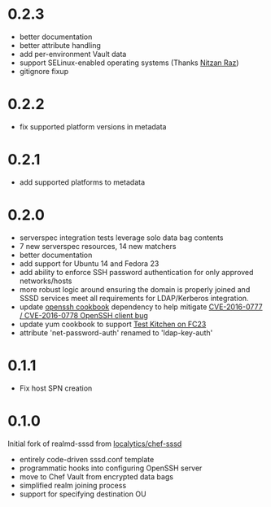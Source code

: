 # 0.2.3

- better documentation
- better attribute handling
- add per-environment Vault data
- support SELinux-enabled operating systems (Thanks [Nitzan Raz](https://github.com/BackSlasher))
- gitignore fixup

# 0.2.2

- fix supported platform versions in metadata

# 0.2.1

- add supported platforms to metadata

# 0.2.0

- serverspec integration tests leverage solo data bag contents
- 7 new serverspec resources, 14 new matchers
- better documentation
- add support for Ubuntu 14 and Fedora 23
- add ability to enforce SSH password authentication for only approved networks/hosts
- more robust logic around ensuring the domain is properly joined and SSSD services meet all requirements for LDAP/Kerberos integration.
- update [openssh cookbook](https://github.com/chef-cookbooks/openssh/commit/cfcf4cdb8b096a6cf364a813ac7ebaa889c71fb5) dependency to help mitigate [CVE-2016-0777 / CVE-2016-0778 OpenSSH client bug](http://www.openssh.com/txt/release-7.1p2)
- update yum cookbook to support [Test Kitchen on FC23](https://github.com/chef-cookbooks/yum/pull/143)
- attribute 'net-password-auth' renamed to 'ldap-key-auth'

# 0.1.1

- Fix host SPN creation

# 0.1.0

Initial fork of realmd-sssd from [localytics/chef-sssd](https://github.com/localytics/chef-sssd)

- entirely code-driven sssd.conf template
- programmatic hooks into configuring OpenSSH server
- move to Chef Vault from encrypted data bags
- simplified realm joining process
- support for specifying destination OU

